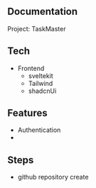 ## Documentation
Project: TaskMaster

## Tech
- Frontend
    - sveltekit
    - Tailwind
    - shadcnUi

## Features
- Authentication
- 

## Steps
- github repository create 